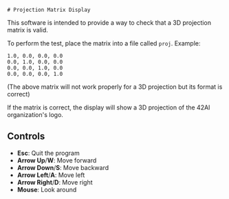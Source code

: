    # Projection Matrix Display

This software is intended to provide a way to check that a 3D projection matrix is valid.

To perform the test, place the matrix into a file called `proj`. Example:

```
1.0, 0.0, 0.0, 0.0
0.0, 1.0, 0.0, 0.0
0.0, 0.0, 1.0, 0.0
0.0, 0.0, 0.0, 1.0
```

(The above matrix will not work properly for a 3D projection but its format is correct)

If the matrix is correct, the display will show a 3D projection of the 42AI organization's logo.

## Controls

- **Esc**: Quit the program
- **Arrow Up**/**W**: Move forward
- **Arrow Down**/**S**: Move backward
- **Arrow Left**/**A**: Move left
- **Arrow Right**/**D**: Move right
- **Mouse**: Look around
